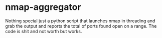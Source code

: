 # nmap-aggregator

Nothing special just a python script that launches nmap in threading and grab the output and reports the total of ports found open on a range. 
The code is shit and not worth but works.
